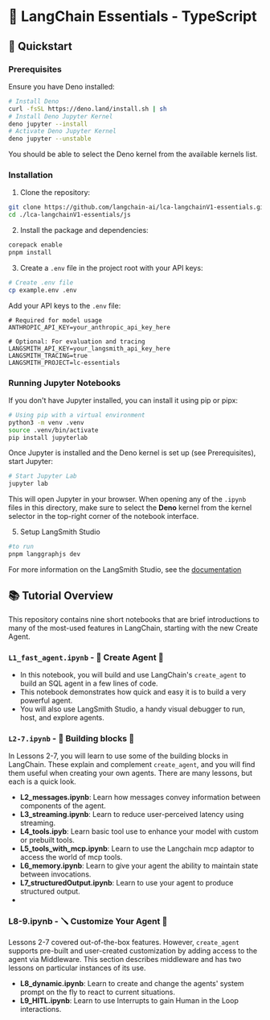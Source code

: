 # 🔗 LangChain Essentials - TypeScript

## 🚀 Quickstart

### Prerequisites

Ensure you have Deno installed:

```bash
# Install Deno
curl -fsSL https://deno.land/install.sh | sh
# Install Deno Jupyter Kernel
deno jupyter --install
# Activate Deno Jupyter Kernel
deno jupyter --unstable
```

You should be able to select the Deno kernel from the available kernels list.

### Installation

1. Clone the repository:

```bash
git clone https://github.com/langchain-ai/lca-langchainV1-essentials.git
cd ./lca-langchainV1-essentials/js
```

2. Install the package and dependencies:

```bash
corepack enable
pnpm install
```

3. Create a `.env` file in the project root with your API keys:

```bash
# Create .env file
cp example.env .env
```

Add your API keys to the `.env` file:

```env
# Required for model usage
ANTHROPIC_API_KEY=your_anthropic_api_key_here

# Optional: For evaluation and tracing
LANGSMITH_API_KEY=your_langsmith_api_key_here
LANGSMITH_TRACING=true
LANGSMITH_PROJECT=lc-essentials
```

### Running Jupyter Notebooks

If you don't have Jupyter installed, you can install it using pip or pipx:

```bash
# Using pip with a virtual environment
python3 -m venv .venv
source .venv/bin/activate
pip install jupyterlab
```

Once Jupyter is installed and the Deno kernel is set up (see Prerequisites), start Jupyter:

```bash
# Start Jupyter Lab 
jupyter lab
```

This will open Jupyter in your browser. When opening any of the `.ipynb` files in this directory, make sure to select the **Deno** kernel from the kernel selector in the top-right corner of the notebook interface.


5. Setup LangSmith Studio

```bash
#to run
pnpm langgraphjs dev
```
For more information on the LangSmith Studio, see the [documentation](https://docs.langchain.com/oss/python/langchain/studio)


## 📚 Tutorial Overview

This repository contains nine short notebooks that are brief introductions to many of the most-used features in LangChain, starting with the new Create Agent.

### `L1_fast_agent.ipynb` - 🤖 Create Agent 🤖
- In this notebook, you will build and use LangChain's `create_agent` to build an SQL agent in a few lines of code.
- This notebook demonstrates how quick and easy it is to build a very powerful agent.
- You will also use LangSmith Studio, a handy visual debugger to run, host, and explore agents.


### `L2-7.ipynb` - 🧱 Building blocks 🧱
In Lessons 2-7, you will learn to use some of the building blocks in LangChain. These explain and complement `create_agent`, and you will find them useful when creating your own agents. There are many lessons, but each is a quick look.

 - **L2_messages.ipynb**: Learn how messages convey information between components of the agent.
 - **L3_streaming.ipynb**: Learn to reduce user-perceived latency using streaming.
 - **L4_tools.ipyb**: Learn basic tool use to enhance your model with custom or prebuilt tools.
 - **L5_tools_with_mcp.ipynb**: Learn to use the Langchain mcp adaptor to access the world of mcp tools.
 - **L6_memory.ipynb**: Learn to give your agent the ability to maintain state between invocations.
 - **L7_structuredOutput.ipynb**: Learn to use your agent to produce structured output.
 - 
### L8-9.ipynb - 🪛 Customize Your Agent 🤖
Lessons 2-7 covered out-of-the-box features. However, `create_agent` supports pre-built and user-created customization by adding access to the agent via Middleware. This section describes middleware and has two lessons on particular instances of its use.

- **L8_dynamic.ipynb**: Learn to create and change the agents' system prompt on the fly to react to current situations.
- **L9_HITL.ipynb**: Learn to use Interrupts to gain Human in the Loop interactions.
